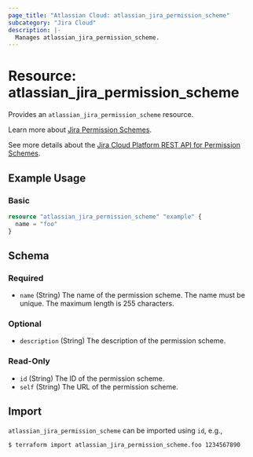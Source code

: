 ```yaml
---
page_title: "Atlassian Cloud: atlassian_jira_permission_scheme"
subcategory: "Jira Cloud"
description: |-
  Manages atlassian_jira_permission_scheme.
---
```


# Resource: atlassian_jira_permission_scheme

Provides an `atlassian_jira_permission_scheme` resource.

Learn more about [Jira Permission Schemes](https://support.atlassian.com/jira-cloud-administration/docs/manage-project-permissions/).

See more details about the [Jira Cloud Platform REST API for Permission Schemes](https://developer.atlassian.com/cloud/jira/platform/rest/v3/api-group-permission-schemes/#api-group-permission-schemes).

## Example Usage

### Basic

```terraform
resource "atlassian_jira_permission_scheme" "example" {
  name = "foo"
}
```

<!-- schema generated by tfplugindocs -->
## Schema

### Required

- `name` (String) The name of the permission scheme. The name must be unique. The maximum length is 255 characters.

### Optional

- `description` (String) The description of the permission scheme.

### Read-Only

- `id` (String) The ID of the permission scheme.
- `self` (String) The URL of the permission scheme.

## Import

`atlassian_jira_permission_scheme` can be imported using `id`, e.g.,

```sh
$ terraform import atlassian_jira_permission_scheme.foo 1234567890
```
